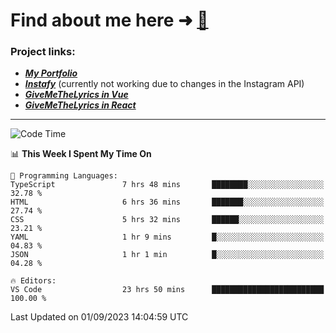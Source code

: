 # Find about me here ➜ [🧑](https://pauabella.dev)

### Project links:
- ***[My Portfolio](https://pauabella.dev)***
- ***[Instafy](https://instafy.me)*** (currently not working due to changes in the Instagram API)
- ***[GiveMeTheLyrics in Vue](https://lyrics.pauabella.dev)***
- ***[GiveMeTheLyrics in React](https://pauabella.dev/GiveMeTheLyrics)***

---
<!--START_SECTION:waka-->
![Code Time](http://img.shields.io/badge/Code%20Time-2%2C409%20hrs%202%20mins-blue)

📊 **This Week I Spent My Time On** 

```text
💬 Programming Languages: 
TypeScript               7 hrs 48 mins       ████████░░░░░░░░░░░░░░░░░   32.78 % 
HTML                     6 hrs 36 mins       ███████░░░░░░░░░░░░░░░░░░   27.74 % 
CSS                      5 hrs 32 mins       ██████░░░░░░░░░░░░░░░░░░░   23.21 % 
YAML                     1 hr 9 mins         █░░░░░░░░░░░░░░░░░░░░░░░░   04.83 % 
JSON                     1 hr 1 min          █░░░░░░░░░░░░░░░░░░░░░░░░   04.28 % 

🔥 Editors: 
VS Code                  23 hrs 50 mins      █████████████████████████   100.00 % 
```


 Last Updated on 01/09/2023 14:04:59 UTC
<!--END_SECTION:waka-->
